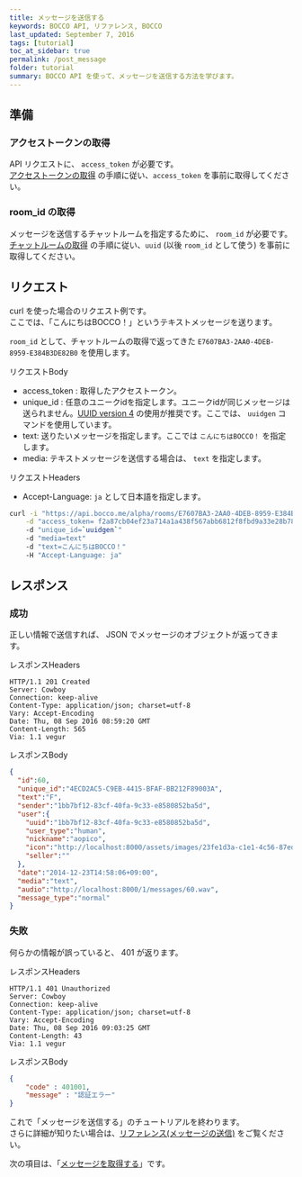 ```yaml
---
title: メッセージを送信する
keywords: BOCCO API, リファレンス, BOCCO
last_updated: September 7, 2016
tags: [tutorial]
toc_at_sidebar: true
permalink: /post_message
folder: tutorial
summary: BOCCO API を使って、メッセージを送信する方法を学びます。
---
```


## 準備

### アクセストークンの取得

API リクエストに、 `access_token` が必要です。   
[アクセストークンの取得](get_access_token) の手順に従い、`access_token` を事前に取得してください。

### room_id の取得

メッセージを送信するチャットルームを指定するために、 `room_id` が必要です。
[チャットルームの取得](get_joined_rooms) の手順に従い、`uuid` (以後 `room_id` として使う) を事前に取得してください。


## リクエスト

curl を使った場合のリクエスト例です。  
ここでは、「こんにちはBOCCO！」というテキストメッセージを送ります。

`room_id` として、チャットルームの取得で返ってきた `E7607BA3-2AA0-4DEB-8959-E384B3DE82B0` を使用します。

リクエストBody

- access_token : 取得したアクセストークン。
- unique_id : 任意のユニークidを指定します。ユニークidが同じメッセージは送られません。[UUID version 4](https://ja.wikipedia.org/wiki/UUID#.E3.83.90.E3.83.BC.E3.82.B8.E3.83.A7.E3.83.B34) の使用が推奨です。ここでは、 `uuidgen` コマンドを使用しています。
- text: 送りたいメッセージを指定します。ここでは `こんにちはBOCCO！` を指定します。
- media: テキストメッセージを送信する場合は、 `text` を指定します。

リクエストHeaders

- Accept-Language: `ja` として日本語を指定します。


```bash
curl -i "https://api.bocco.me/alpha/rooms/E7607BA3-2AA0-4DEB-8959-E384B3DE82B0/messages" \
    -d "access_token= f2a87cb04ef23a714a1a438f567abb6812f8fbd9a33e28b789202e45190739d6"
    -d "unique_id=`uuidgen`"
    -d "media=text"
    -d "text=こんにちはBOCCO！"
    -H "Accept-Language: ja"
```


## レスポンス

### 成功

正しい情報で送信すれば、 JSON でメッセージのオブジェクトが返ってきます。  

レスポンスHeaders

```
HTTP/1.1 201 Created
Server: Cowboy
Connection: keep-alive
Content-Type: application/json; charset=utf-8
Vary: Accept-Encoding
Date: Thu, 08 Sep 2016 08:59:20 GMT
Content-Length: 565
Via: 1.1 vegur
```

レスポンスBody

```json
{
  "id":60,
  "unique_id":"4ECD2AC5-C9EB-4415-BFAF-BB212F89003A",
  "text":"F",
  "sender":"1bb7bf12-83cf-40fa-9c33-e8580852ba5d",
  "user":{
    "uuid":"1bb7bf12-83cf-40fa-9c33-e8580852ba5d",
    "user_type":"human",
    "nickname":"aopico",
    "icon":"http://localhost:8000/assets/images/23fe1d3a-c1e1-4c56-87ed-502d339460a7.png",
    "seller":""
  },
  "date":"2014-12-23T14:58:06+09:00",
  "media":"text",
  "audio":"http://localhost:8000/1/messages/60.wav",
  "message_type":"normal"
}
```

### 失敗

何らかの情報が誤っていると、 401 が返ります。

レスポンスHeaders

```
HTTP/1.1 401 Unauthorized
Server: Cowboy
Connection: keep-alive
Content-Type: application/json; charset=utf-8
Vary: Accept-Encoding
Date: Thu, 08 Sep 2016 09:03:25 GMT
Content-Length: 43
Via: 1.1 vegur
```

レスポンスBody

```json
{
    "code" : 401001,
    "message" : "認証エラー"
}
```

これで「メッセージを送信する」のチュートリアルを終わります。  
さらに詳細が知りたい場合は、[リファレンス(メッセージの送信)](/reference#post-roomsroomidmessages) をご覧ください。
 

次の項目は、「[メッセージを取得する](get_messages)」です。
